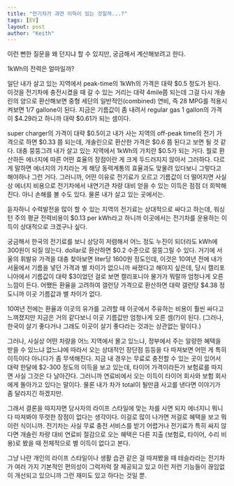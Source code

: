 ```yaml
---
title: "전기차가 과연 이득이 있는 것일까...?"
tags: [EV]
layout: post
author: "Keith"
---
```


이런 뻔한 질문을 왜 던지냐 할 수 있지만, 궁금해서 계산해보려고 한다. 

1kWh의 전력은 얼마일까?

일단 내가 살고 있는 지역에서 peak-time의 1kWh의 가격은 대략 $0.5 정도가 된다. 이것을 전기차에 충전시켰을 때 갈 수 있는 거리는 대략 4mile쯤 되는데 그걸 다시 개솔린의 양으로 환산해보면 중형 세단의 일반적인(combined) 연비, 즉 28 MPG를 적용시켜보면 1/7 gallone이 된다. 지금은 기름값이 좀 내려서 regular gas 1 gallon의 가격이 $4.29라고 하니까 대략 $0.61가 되는 셈이다. 

super charger의 가격이 대략 $0.5이고 내가 사는 지역의 off-peak time의 전기 가격으로 하면 $0.33 쯤 되는데, 개솔린으로 환산한 가격은 $0.6 쯤 된다고 보면 될 것 같다. 대충 뭉뚱그려 내가 살고 있는 지역에서 1kWh의 가치란 $0.5가 되는 거다. 뭘로 환산하든 에너지에 따른 어떤 효율의 장점이란 게 크게 두드러지지 않아서 그러하다. 다르게 말하면 에너지의 가치라는 게 해당 동력계통의 효율과도 맞물려 있다보니 그렇다고 해야하나 그런 거다. 그러니까, 어떤 이유로 전기료가 오르고 기름값이 더 떨어지면 사실상 에너지 비용으로 전기차에서 내연기관 차량 대비 얻을 수 있는 이득은 점점 더 희박해진다. 아니 손해를 볼 수도 있다. 물론 내가 살고 있는 곳에서는.

듣자하니 수력발전을 많이 할 수 있는 지역의 전기료는 상대적으로 싸다고 하는데, 워싱턴 주의 평균 전력비용이 $0.13 per kWh라고 하니까 이곳에서는 전기차를 운용하는 이득이 상대적으로 크겠구나 싶다. 

궁금해서 한국의 전기료를 보니 상당히 저렴해서 어느 정도 누진이 되더라도 kWh에 300원이 되질 않는다. dollar로 환산하면 $0.2 수준으로 뭉뚱그릴 수 있다. 거기에 서울의 휘발유 가격을 대충 찾아보면 liter당 1600원 정도인데, 이것은 10여년 전에 내가 서울에서 기름을 넣던 가격과 별 차이가 없으니까 싸졌다고 해야지 싶은데, 당시 캘리포니아에서 기름값이 대략 $3이었던 걸로 보면 캘리포니아 물가가 뭐랄까 엄청나게 오른 느낌이 든다. 어쨌든 환율을 고려하여 갤런당 가격으로 환산하면 대략 갤런당 $4.38 정도니까 이곳 기름값과 별 차이가 없다. 

10여년 전에는 환율과 이곳의 유가를 고려할 때 이곳에서 주유하는 비용이 훨씬 싸다고 느껴졌지만 지금은 거의 같다보니 이곳 기름값만 엄청나게 오른 셈(?)이 된다. (그러나, 한국이 살기 좋다거나 그래도 이곳이 살기 좋다라는 것과는 상관없는 말이다.)

그러나, 사실상 어떤 차량을 어느 지역에서 몰고 있느냐, 정부에서 주는 알량한 혜택을 받을 수 있느냐 없느냐에 따라서 오는 상대적인 장단점 등등을 다 따져보면 어떤 게 특히 이득이다 아니다가 좀 무색해진다. 지금 내 경우는 무료로 충전할 수 있는 곳이 있어서 대략 한달에 $2-300 정도의 이득을 보고 있는데, 타이어 가격이라든가 보험료를 따지면 사실 그것은 다 날아간다. 그러니까 연료비에서 오는 이득이 타이어 회사와 보험 회사에게 돌아가고 있다는 말이다. 물론 내가 차가 total이 될만큼 사고를 낸다면 이야기가 좀 달라지긴 하겠지만. 

그래서 결론을 따지자면 당사자의 라이프 스타일에 맞는 차를 사면 되지 에너지니 뭐니 다 따져봐야 뚜렷한 장점이 없다는 생각이다. 이걸로 많이 나가면 저걸로 혜택을 보고 뭐 이런 식이니까. 전기차는 사실 무료 충전 서비스를 받기 어렵거나 전기료가 특히 싸지 않다면 개솔린 차량 대비 연료비 절감으로 오는 혜택은 다른 지출 (보험료, 타이어, 수리 비용)로 봤을 때 전체적으로 별 이득이 없다고 본다. 

그냥 나란 개인의 라이프 스타일이나 생활 습관 같은 걸 따져봤을 때 테슬라라는 전기차가 여러 가지 기본적인 편의성이 그럭저럭 잘 제공되고 있고 이런 저런 기능들이 끊임없이 개선되고 있으니까 그런 재미도 있고 하다는 것일 뿐.
